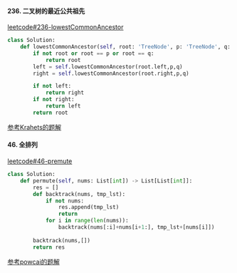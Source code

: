 #### 236. 二叉树的最近公共祖先
[leetcode#236-lowestCommonAncestor](https://leetcode-cn.com/problems/lowest-common-ancestor-of-a-binary-tree/)

```python
class Solution:
    def lowestCommonAncestor(self, root: 'TreeNode', p: 'TreeNode', q: 'TreeNode') -> 'TreeNode':
        if not root or root == p or root == q: 
            return root
        left = self.lowestCommonAncestor(root.left,p,q)
        right = self.lowestCommonAncestor(root.right,p,q)

        if not left:
            return right
        if not right:
            return left
        return root
```

[参考Krahets的题解](https://leetcode-cn.com/problems/lowest-common-ancestor-of-a-binary-tree/solution/236-er-cha-shu-de-zui-jin-gong-gong-zu-xian-hou-xu/)


#### 46. 全排列
[leetcode#46-premute](https://leetcode-cn.com/problems/permutations/)

```python
class Solution:
    def permute(self, nums: List[int]) -> List[List[int]]:
        res = []
        def backtrack(nums, tmp_lst):
            if not nums:
                res.append(tmp_lst)
                return
            for i in range(len(nums)):
                backtrack(nums[:i]+nums[i+1:], tmp_lst+[nums[i]])
        
        backtrack(nums,[])
        return res
```

[参考powcai的题解](https://leetcode-cn.com/problems/permutations/solution/hui-su-suan-fa-by-powcai-2/)